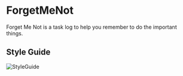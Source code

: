 # ForgetMeNot
Forget Me Not is a task log to help you remember to do the important things.

## Style Guide
![StyleGuide](https://readme-images.s3.us-east-2.amazonaws.com/ForgetMeNot_StyleGuide.png)
